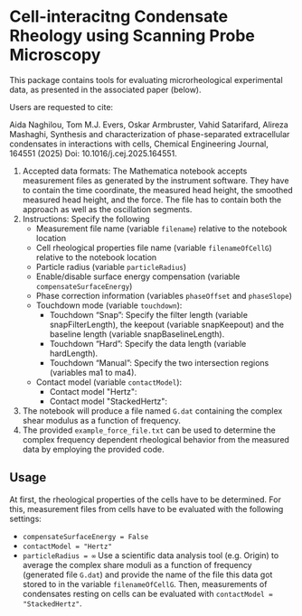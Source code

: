# Cell-interacitng Condensate Rheology using Scanning Probe Microscopy

This package contains tools for evaluating microrheological experimental data, as presented in the associated paper (below).

Users are requested to cite:

Aida Naghilou, Tom M.J. Evers, Oskar Armbruster, Vahid Satarifard, Alireza Mashaghi,
Synthesis and characterization of phase-separated extracellular condensates in interactions with cells,
Chemical Engineering Journal, 164551 (2025)  Doi: 10.1016/j.cej.2025.164551.


1.	Accepted data formats: The Mathematica notebook accepts measurement files as generated by the instrument software. They have to contain the time coordinate, the measured head height, the smoothed measured head height, and the force. The file has to contain both the approach as well as the oscillation segments.
2.	Instructions: Specify the following
	* Measurement file name (variable `filename`) relative to the notebook location
	* Cell rheological properties file name (variable `filenameOfCellG`) relative to the notebook location
	* Particle radius (variable `particleRadius`)
	* Enable/disable surface energy compensation (variable `compensateSurfaceEnergy`)
	* Phase correction information (variables `phaseOffset` and `phaseSlope`)
	* Touchdown mode (variable `touchdown`):
		* Touchdown “Snap”: Specify the filter length (variable snapFilterLength), the keepout (variable snapKeepout) and the baseline length (variable snapBaselineLength).
		* Touchdown “Hard”: Specify the data length (variable hardLength).
		* Touchdown “Manual”: Specify the two intersection regions (variables ma1 to ma4).
	* Contact model (variable `contactModel`):
		* Contact model "Hertz": 
		* Contact model "StackedHertz":
3.	The notebook will produce a file named `G.dat` containing the complex shear modulus as a function of frequency.
4.	The provided `example_force_file.txt` can be used to determine the complex frequency dependent rheological behavior from the measured data by employing the provided code.

## Usage
At first, the rheological properties of the cells have to be determined. For this, measurement files from cells have to be evaluated with the following settings:
* `compensateSurfaceEnergy = False`
* `contactModel = "Hertz"`
* `particleRadius = ∞`
Use a scientific data analysis tool (e.g. Origin) to average the complex share moduli as a function of frequency (generated file `G.dat`) and provide the name of the file this data got stored to in the variable `filenameOfCellG`. Then, measurements of condensates resting on cells can be evaluated with `contactModel = "StackedHertz"`.

